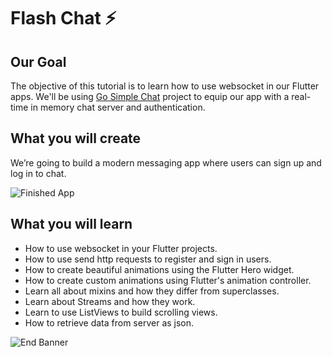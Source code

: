 # Flash Chat ⚡️

## Our Goal

The objective of this tutorial is to learn how to use websocket in our Flutter apps. We'll be using [Go Simple Chat](https://github.com/apm-dev/go-simple-chat/tree/ws) project to equip our app with a real-time in memory chat server and authentication.


## What you will create

We’re going to build a modern messaging app where users can sign up and log in to chat.

![Finished App](https://github.com/londonappbrewery/Images/blob/master/flash_chat_flutter_demo.gif)

## What you will learn

- How to use websocket in your Flutter projects.
- How to use send http requests to register and sign in users.
- How to create beautiful animations using the Flutter Hero widget.
- How to create custom animations using Flutter's animation controller. 
- Learn all about mixins and how they differ from superclasses.
- Learn about Streams and how they work.
- Learn to use ListViews to build scrolling views.
- How to retrieve data from server as json.

![End Banner](https://github.com/londonappbrewery/Images/blob/master/readme-end-banner.png)
